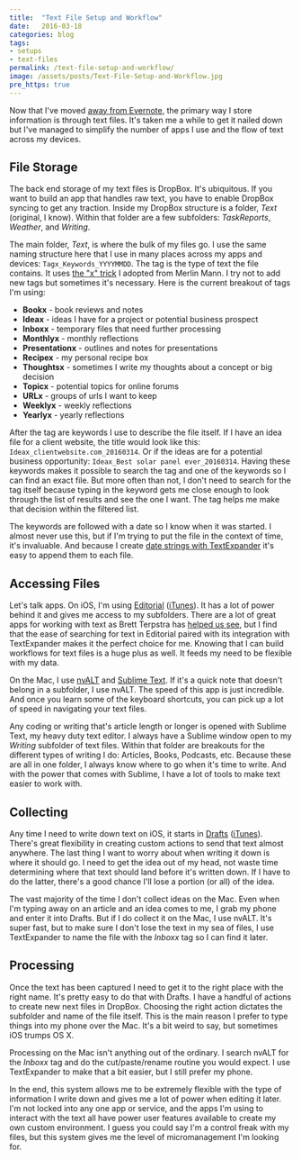 ```yaml
---
title:  "Text File Setup and Workflow"
date:   2016-03-18
categories: blog
tags:
- setups
- text-files
permalink: /text-file-setup-and-workflow/
image: /assets/posts/Text-File-Setup-and-Workflow.jpg
pre_https: true
---
```

Now that I've moved [away from Evernote](http://joebuhlig.com/an-alternative-to-evernote/), the primary way I store information is through text files. It's taken me a while to get it nailed down but I've managed to simplify the number of apps I use and the flow of text across my devices.
<!--more-->

## File Storage

The back end storage of my text files is DropBox. It's ubiquitous. If you want to build an app that handles raw text, you have to enable DropBox syncing to get any traction. Inside my DropBox structure is a folder, _Text_ (original, I know). Within that folder are a few subfolders: _TaskReports_, _Weather_, and _Writing_.

The main folder, _Text_, is where the bulk of my files go.  I use the same naming structure here that I use in many places across my apps and devices: `Tagx_Keywords_YYYYMMDD`. The tag is the type of text the file contains. It uses [the "x" trick](http://joebuhlig.com/simple-trick-naming-tags/) I adopted from Merlin Mann. I try not to add new tags but sometimes it's necessary. Here is the current breakout of tags I'm using:

- __Bookx__ - book reviews and notes
- __Ideax__ - ideas I have for a project or potential business prospect
- __Inboxx__ - temporary files that need further processing
- __Monthlyx__ - monthly reflections
- __Presentationx__ - outlines and notes for presentations
- __Recipex__ - my personal recipe box
- __Thoughtsx__ - sometimes I write my thoughts about a concept or big decision
- __Topicx__ - potential topics for online forums
- __URLx__ - groups of urls I want to keep
- __Weeklyx__ - weekly reflections
- __Yearlyx__ - yearly reflections

After the tag are keywords I use to describe the file itself. If I have an idea file for a client website, the title would look like this: `Ideax_clientwebsite.com_20160314`. Or if the ideas are for a potential business opportunity: `Ideax_Best solar panel ever_20160314`. Having these keywords makes it possible to search the tag and one of the keywords so I can find an exact file. But more often than not, I don't need to search for the tag itself because typing in the keyword gets me close enough to look through the list of results and see the one I want. The tag helps me make that decision within the filtered list.

The keywords are followed with a date so I know when it was started. I almost never use this, but if I'm trying to put the file in the context of time, it's invaluable. And because I create [date strings with TextExpander](http://joebuhlig.com/textexpander-snippet-nomenclature/) it's easy to append them to each file.

## Accessing Files

Let's talk apps. On iOS, I'm using [Editorial](http://omz-software.com/editorial/) ([iTunes](https://itunes.apple.com/app/editorial/id673907758?mt=8&at=1l3vnyQ)). It has a lot of power behind it and gives me access to my subfolders. There are a lot of great apps for working with text as Brett Terpstra has [helped us see](http://brettterpstra.com/ios-text-editors/), but I find that the ease of searching for text in Editorial paired with its integration with TextExpander makes it the perfect choice for me. Knowing that I can build workflows for text files is a huge plus as well. It feeds my need to be flexible with my data.

On the Mac, I use [nvALT](http://brettterpstra.com/2013/06/08/nvalt2.2b106/) and [Sublime Text](http://www.sublimetext.com/). If it's a quick note that doesn't belong in a subfolder, I use nvALT. The speed of this app is just incredible. And once you learn some of the keyboard shortcuts, you can pick up a lot of speed in navigating your text files.

Any coding or writing that's article length or longer is opened with Sublime Text, my heavy duty text editor. I always have a Sublime window open to my _Writing_ subfolder of text files. Within that folder are breakouts for the different types of writing I do: Articles, Books, Podcasts, etc. Because these are all in one folder, I always know where to go when it's time to write. And with the power that comes with Sublime, I have a lot of tools to make text easier to work with.

## Collecting

Any time I need to write down text on iOS, it starts in [Drafts](http://agiletortoise.com/drafts/) ([iTunes](https://itunes.apple.com/us/app/drafts-4/id905337691?mt=8&at=1l3vnyQ)). There's great flexibility in creating custom actions to send that text almost anywhere. The last thing I want to worry about when writing it down is where it should go. I need to get the idea out of my head, not waste time determining where that text should land before it's written down. If I have to do the latter, there's a good chance I'll lose a portion (or all) of the idea.

The vast majority of the time I don't collect ideas on the Mac. Even when I'm typing away on an article and an idea comes to me, I grab my phone and enter it into Drafts. But if I do collect it on the Mac, I use nvALT. It's super fast, but to make sure I don't lose the text in my sea of files, I use TextExpander to name the file with the _Inboxx_ tag so I can find it later. 

## Processing

Once the text has been captured I need to get it to the right place with the right name. It's pretty easy to do that with Drafts. I have a handful of actions to create new next files in DropBox. Choosing the right action dictates the subfolder and name of the file itself. This is the main reason I prefer to type things into my phone over the Mac. It's a bit weird to say, but sometimes iOS trumps OS X.

Processing on the Mac isn't anything out of the ordinary. I search nvALT for the _Inboxx_ tag and do the cut/paste/rename routine you would expect. I use TextExpander to make that a bit easier, but I still prefer my phone.

In the end, this system allows me to be extremely flexible with the type of information I write down and gives me a lot of power when editing it later. I'm not locked into any one app or service, and the apps I'm using to interact with the text all have power user features available to create my own custom environment. I guess you could say I'm a control freak with my files, but this system gives me the level of micromanagement I'm looking for. 
